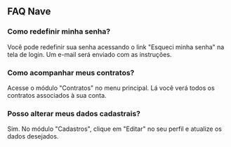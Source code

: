 ## FAQ Nave

### Como redefinir minha senha?
Você pode redefinir sua senha acessando o link "Esqueci minha senha" na tela de login. Um e-mail será enviado com as instruções.

### Como acompanhar meus contratos?
Acesse o módulo "Contratos" no menu principal. Lá você verá todos os contratos associados à sua conta.

### Posso alterar meus dados cadastrais?
Sim. No módulo "Cadastros", clique em "Editar" no seu perfil e atualize os dados desejados.